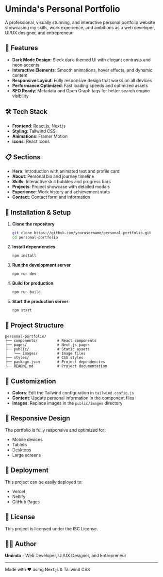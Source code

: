 # Uminda's Personal Portfolio

A professional, visually stunning, and interactive personal portfolio website showcasing my skills, work experience, and ambitions as a web developer, UI/UX designer, and entrepreneur.

## 🚀 Features

- **Dark Mode Design**: Sleek dark-themed UI with elegant contrasts and neon accents
- **Interactive Elements**: Smooth animations, hover effects, and dynamic content
- **Responsive Layout**: Fully responsive design that works on all devices
- **Performance Optimized**: Fast loading speeds and optimized assets
- **SEO Ready**: Metadata and Open Graph tags for better search engine visibility

## 🛠️ Tech Stack

- **Frontend**: React.js, Next.js
- **Styling**: Tailwind CSS
- **Animations**: Framer Motion
- **Icons**: React Icons

## 📋 Sections

- **Hero**: Introduction with animated text and profile card
- **About**: Personal bio and journey timeline
- **Skills**: Interactive skill bubbles and progress bars
- **Projects**: Project showcase with detailed modals
- **Experience**: Work history and achievement stats
- **Contact**: Contact form and information

## 🔧 Installation & Setup

1. **Clone the repository**
   ```bash
   git clone https://github.com/yourusername/personal-portfolio.git
   cd personal-portfolio
   ```

2. **Install dependencies**
   ```bash
   npm install
   ```

3. **Run the development server**
   ```bash
   npm run dev
   ```

4. **Build for production**
   ```bash
   npm run build
   ```

5. **Start the production server**
   ```bash
   npm start
   ```

## 📁 Project Structure

```
personal-portfolio/
├── components/         # React components
├── pages/              # Next.js pages
├── public/             # Static assets
│   └── images/         # Image files
├── styles/             # CSS styles
├── package.json        # Project dependencies
└── README.md           # Project documentation
```

## 🎨 Customization

- **Colors**: Edit the Tailwind configuration in `tailwind.config.js`
- **Content**: Update personal information in the component files
- **Images**: Replace images in the `public/images` directory

## 📱 Responsive Design

The portfolio is fully responsive and optimized for:
- Mobile devices
- Tablets
- Desktops
- Large screens

## 🚀 Deployment

This project can be easily deployed to:
- Vercel
- Netlify
- GitHub Pages

## 📄 License

This project is licensed under the ISC License.

## 👨‍💻 Author

**Uminda** - Web Developer, UI/UX Designer, and Entrepreneur

---

Made with ❤️ using Next.js & Tailwind CSS 